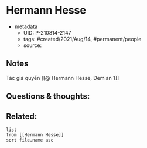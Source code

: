 # Hermann Hesse

- metadata
	- UID: P-210814-2147
	- tags: #created/2021/Aug/14, #permanent/people 
	- source: 

## Notes
Tác giả quyển [[@ Hermann Hesse, Demian 1]]


## Questions & thoughts:

## Related:
```dataview
list
from [[Hermann Hesse]]
sort file.name asc
```
